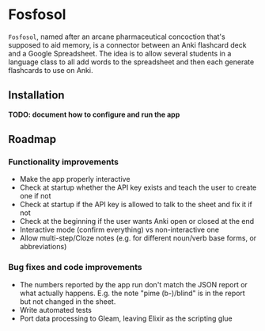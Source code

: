 # Fosfosol

`Fosfosol`, named after an arcane pharmaceutical concoction that's supposed to aid memory, is a connector between an Anki flashcard deck and a Google Spreadsheet. The idea is to allow several students in a language class to all add words to the spreadsheet and then each generate flashcards to use on Anki.

## Installation

**TODO: document how to configure and run the app**

## Roadmap

### Functionality improvements

* Make the app properly interactive
* Check at startup whether the API key exists and teach the user to create one if not
* Check at startup if the API key is allowed to talk to the sheet and fix it if not
* Check at the beginning if the user wants Anki open or closed at the end
* Interactive mode (confirm everything) vs non-interactive one
* Allow multi-step/Cloze notes (e.g. for different noun/verb base forms, or abbreviations)

### Bug fixes and code improvements

* The numbers reported by the app run don't match the JSON report or what actually happens. E.g. the note "pime (b-)/blind" is in the report but not changed in the sheet.
* Write automated tests
* Port data processing to Gleam, leaving Elixir as the scripting glue
